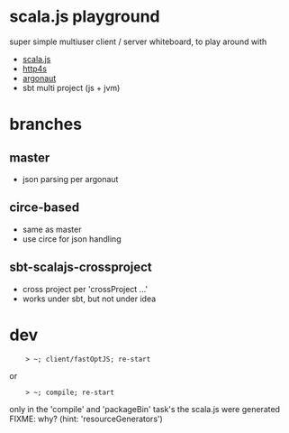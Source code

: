 # scala.js playground

super simple multiuser client / server whiteboard, to play around with
 
  * [scala.js](https://github.com/scala-js/scala-js)
  * [http4s](https://github.com/http4s/http4s)
  * [argonaut](https://github.com/argonaut-io/argonaut)
  * sbt multi project (js + jvm)

# branches

## master
   * json parsing per argonaut
    
## circe-based
   * same as master
   * use circe for json handling

## sbt-scalajs-crossproject
   * cross project per 'crossProject ...'
   * works under sbt, but not under idea

# dev

        > ~; client/fastOptJS; re-start
or       

        > ~; compile; re-start
        
only in the 'compile' and 'packageBin' task's the scala.js were generated FIXME: why? (hint: 'resourceGenerators')
